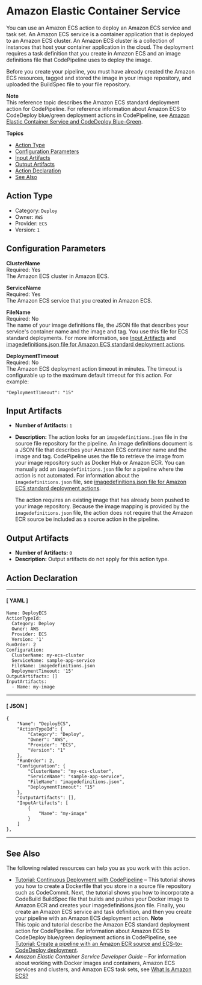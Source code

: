 # Amazon Elastic Container Service<a name="action-reference-ECS"></a>

You can use an Amazon ECS action to deploy an Amazon ECS service and task set\. An Amazon ECS service is a container application that is deployed to an Amazon ECS cluster\. An Amazon ECS cluster is a collection of instances that host your container application in the cloud\. The deployment requires a task definition that you create in Amazon ECS and an image definitions file that CodePipeline uses to deploy the image\.

Before you create your pipeline, you must have already created the Amazon ECS resources, tagged and stored the image in your image repository, and uploaded the BuildSpec file to your file repository\.

**Note**  
This reference topic describes the Amazon ECS standard deployment action for CodePipeline\. For reference information about Amazon ECS to CodeDeploy blue/green deployment actions in CodePipeline, see [Amazon Elastic Container Service and CodeDeploy Blue\-Green](action-reference-ECSbluegreen.md)\.

**Topics**
+ [Action Type](#action-reference-ECS-type)
+ [Configuration Parameters](#action-reference-ECS-config)
+ [Input Artifacts](#action-reference-ECS-input)
+ [Output Artifacts](#action-reference-ECS-output)
+ [Action Declaration](#action-reference-ECS-example)
+ [See Also](#action-reference-ECS-links)

## Action Type<a name="action-reference-ECS-type"></a>
+ Category: `Deploy`
+ Owner: `AWS`
+ Provider: `ECS`
+ Version: `1`

## Configuration Parameters<a name="action-reference-ECS-config"></a>

**ClusterName**  
Required: Yes  
The Amazon ECS cluster in Amazon ECS\.

**ServiceName**  
Required: Yes  
The Amazon ECS service that you created in Amazon ECS\.

**FileName**  
Required: No  
The name of your image definitions file, the JSON file that describes your service's container name and the image and tag\. You use this file for ECS standard deployments\. For more information, see [Input Artifacts](#action-reference-ECS-input) and [imagedefinitions\.json file for Amazon ECS standard deployment actions](file-reference.md#pipelines-create-image-definitions)\.

**DeploymentTimeout**  
Required: No  
The Amazon ECS deployment action timeout in minutes\. The timeout is configurable up to the maximum default timeout for this action\. For example:   

```
"DeploymentTimeout": "15"
```

## Input Artifacts<a name="action-reference-ECS-input"></a>
+ **Number of Artifacts:** `1`
+ **Description:** The action looks for an `imagedefinitions.json` file in the source file repository for the pipeline\. An image definitions document is a JSON file that describes your Amazon ECS container name and the image and tag\. CodePipeline uses the file to retrieve the image from your image repository such as Docker Hub or Amazon ECR\. You can manually add an `imagedefinitions.json` file for a pipeline where the action is not automated\. For information about the `imagedefinitions.json` file, see [imagedefinitions\.json file for Amazon ECS standard deployment actions](file-reference.md#pipelines-create-image-definitions)\.

  The action requires an existing image that has already been pushed to your image repository\. Because the image mapping is provided by the `imagedefinitions.json` file, the action does not require that the Amazon ECR source be included as a source action in the pipeline\.

## Output Artifacts<a name="action-reference-ECS-output"></a>
+ **Number of Artifacts:** `0` 
+ **Description:** Output artifacts do not apply for this action type\.

## Action Declaration<a name="action-reference-ECS-example"></a>

------
#### [ YAML ]

```
Name: DeployECS
ActionTypeId:
  Category: Deploy
  Owner: AWS
  Provider: ECS
  Version: '1'
RunOrder: 2
Configuration:
  ClusterName: my-ecs-cluster
  ServiceName: sample-app-service
  FileName: imagedefinitions.json
  DeploymentTimeout: '15'
OutputArtifacts: []
InputArtifacts:
  - Name: my-image
```

------
#### [ JSON ]

```
{
    "Name": "DeployECS",
    "ActionTypeId": {
        "Category": "Deploy",
        "Owner": "AWS",
        "Provider": "ECS",
        "Version": "1"
    },
    "RunOrder": 2,
    "Configuration": {
        "ClusterName": "my-ecs-cluster",
        "ServiceName": "sample-app-service",
        "FileName": "imagedefinitions.json",
        "DeploymentTimeout": "15"
    },
    "OutputArtifacts": [],
    "InputArtifacts": [
        {
            "Name": "my-image"
        }
    ]
},
```

------

## See Also<a name="action-reference-ECS-links"></a>

The following related resources can help you as you work with this action\.
+ [Tutorial: Continuous Deployment with CodePipeline](https://docs.aws.amazon.com/AmazonECS/latest/developerguide/ecs-cd-pipeline.html) – This tutorial shows you how to create a Dockerfile that you store in a source file repository such as CodeCommit\. Next, the tutorial shows you how to incorporate a CodeBuild BuildSpec file that builds and pushes your Docker image to Amazon ECR and creates your imagedefinitions\.json file\. Finally, you create an Amazon ECS service and task definition, and then you create your pipeline with an Amazon ECS deployment action\.
**Note**  
This topic and tutorial describe the Amazon ECS standard deployment action for CodePipeline\. For information about Amazon ECS to CodeDeploy blue/green deployment actions in CodePipeline, see [Tutorial: Create a pipeline with an Amazon ECR source and ECS\-to\-CodeDeploy deployment](tutorials-ecs-ecr-codedeploy.md)\.
+ *Amazon Elastic Container Service Developer Guide* – For information about working with Docker images and containers, Amazon ECS services and clusters, and Amazon ECS task sets, see [What Is Amazon ECS?](https://docs.aws.amazon.com/AmazonECS/latest/developerguide/)